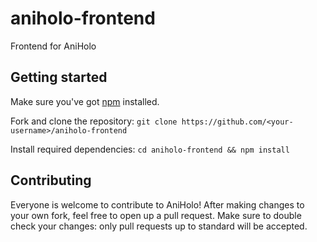 # aniholo-frontend

Frontend for AniHolo

## Getting started

Make sure you've got [npm](https://www.npmjs.com/get-npm) installed.

Fork and clone the repository: `git clone https://github.com/<your-username>/aniholo-frontend`

Install required dependencies: `cd aniholo-frontend && npm install`

## Contributing

Everyone is welcome to contribute to AniHolo! After making changes to your own fork, feel free to open up a pull request. Make sure to double check your changes: only pull requests up to standard will be accepted.
